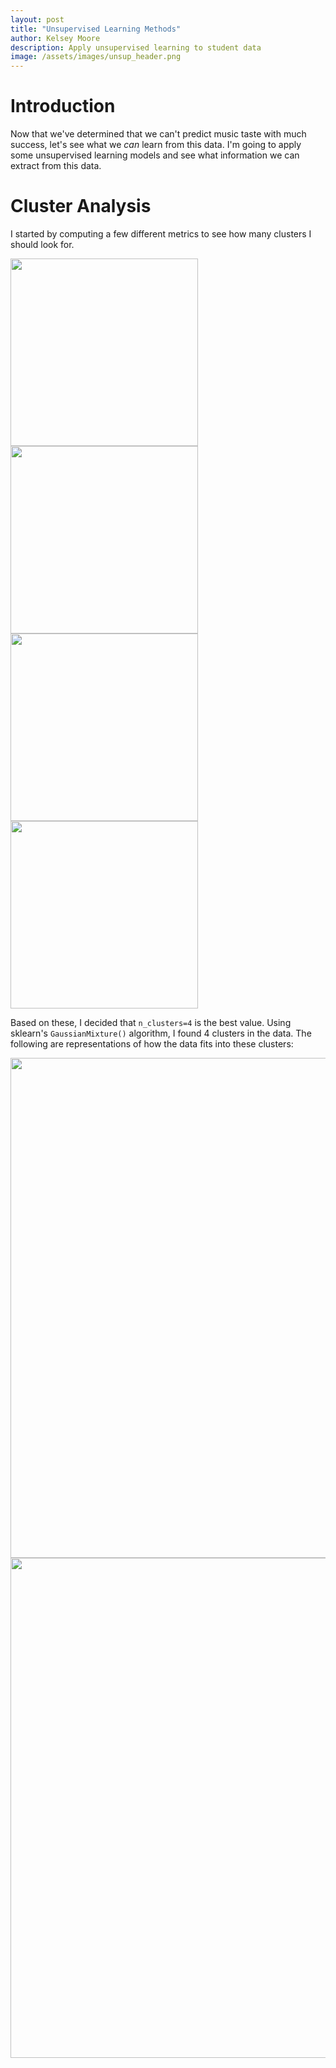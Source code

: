 ```yaml
---
layout: post
title: "Unsupervised Learning Methods"
author: Kelsey Moore
description: Apply unsupervised learning to student data
image: /assets/images/unsup_header.png
---
```


# Introduction

Now that we've determined that we can't predict music taste with much success, let's see what we *can* learn from this data. I'm going to apply some unsupervised learning models and see what information we can extract from this data.

# Cluster Analysis

I started by computing a few different metrics to see how many clusters I should look for.

<p float="left">
  <img src="https://raw.githubusercontent.com/kbmoore02/Stat486-Final-Blog/main/assets/images/cluster1.png" alt="" style="width:300px;">
  <img src="https://raw.githubusercontent.com/kbmoore02/Stat486-Final-Blog/main/assets/images/cluster2.png" alt="" style="width:300px;">
  <img src="https://raw.githubusercontent.com/kbmoore02/Stat486-Final-Blog/main/assets/images/cluster3.png" alt="" style="width:300px;">
  <img src="https://raw.githubusercontent.com/kbmoore02/Stat486-Final-Blog/main/assets/images/cluster4.png" alt="" style="width:300px;">
</p>

Based on these, I decided that `n_clusters=4` is the best value. Using sklearn's `GaussianMixture()` algorithm, I found 4 clusters in the data. The following are representations of how the data fits into these clusters:

<img src="https://raw.githubusercontent.com/kbmoore02/Stat486-Final-Blog/main/assets/images/all_clusters1.png" alt="" style="width:800px;">
<img src="https://raw.githubusercontent.com/kbmoore02/Stat486-Final-Blog/main/assets/images/all_clusters2.png" alt="" style="width:800px;">
